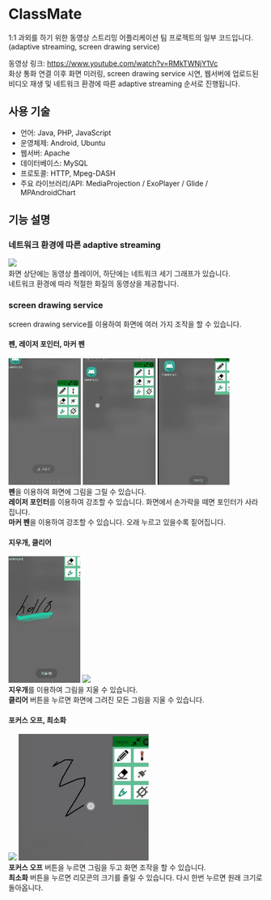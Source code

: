 # ClassMate

1:1 과외를 하기 위한 동영상 스트리밍 어플리케이션 팀 프로젝트의 일부 코드입니다.<br/>
(adaptive streaming, screen drawing service)<br/>

동영상 링크: https://www.youtube.com/watch?v=RMkTWNjY1Vc<br/>
화상 통화 연결 이후 화면 미러링, screen drawing service 시연, 웹서버에 업로드된 비디오 재생 및 네트워크 환경에 따른 adaptive streaming 순서로 진행됩니다.<br/>
 
## 사용 기술
- 언어: Java, PHP, JavaScript
- 운영체제: Android, Ubuntu
- 웹서버: Apache
- 데이터베이스: MySQL
- 프로토콜: HTTP, Mpeg-DASH
- 주요 라이브러리/API: MediaProjection / ExoPlayer / Glide  / MPAndroidChart

## 기능 설명

### 네트워크 환경에 따른 adaptive streaming
<img src="gif/dash_streaming.gif" height="250"><br/> 
화면 상단에는 동영상 플레이어, 하단에는 네트워크 세기 그래프가 있습니다.<br/>
네트워크 환경에 따라 적절한 화질의 동영상을 제공합니다.<br/>

### screen drawing service
screen drawing service를 이용하여 화면에 여러 가지 조작을 할 수 있습니다.
#### 펜, 레이저 포인터, 마커 펜
<img src="gif/펜.gif" height="250"> <img src="gif/레이저.gif" height="250"> <img src="gif/마커펜.gif" height="250"><br/>
<strong>펜</strong>을 이용하여 화면에 그림을 그릴 수 있습니다.<br/>
<strong>레이저 포인터</strong>를 이용하여 강조할 수 있습니다. 화면에서 손가락을 떼면 포인터가 사라집니다.<br/>
<strong>마커 펜</strong>을 이용하여 강조할 수 있습니다. 오래 누르고 있을수록 짙어집니다.<br/>

#### 지우개, 클리어
<img src="gif/지우개.gif" height="250"> <img src="gif/clear.gif" height="250"><br/>
<strong>지우개</strong>를 이용하여 그림을 지울 수 있습니다.<br/>
<strong>클리어</strong> 버튼을 누르면 화면에 그려진 모든 그림을 지울 수 있습니다.<br/>

#### 포커스 오프, 최소화
<img src="gif/focus_off.gif" height="250"> <img src="gif/minimize.gif" height="250"><br/>
<strong>포커스 오프</strong> 버튼을 누르면 그림을 두고 화면 조작을 할 수 있습니다.<br/>
<strong>최소화</strong> 버튼을 누르면 리모콘의 크기를 줄일 수 있습니다. 다시 한번 누르면 원래 크기로 돌아옵니다.<br/>
